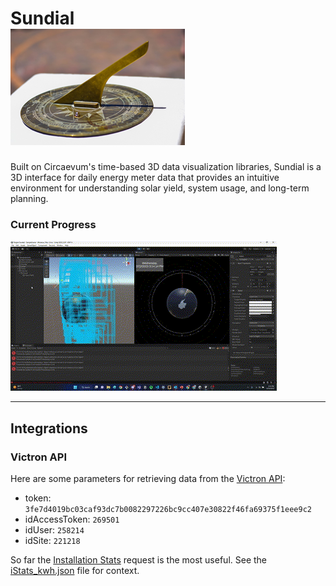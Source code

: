 # Sundial<br>![](/Notes/sundial_01.png)<br>
Built on Circaevum's time-based 3D data visualization libraries, Sundial is a 3D interface for daily energy meter data that provides an intuitive environment for understanding solar yield, system usage, and long-term planning.

### Current Progress
![](/Notes/progress_latest.gif)

---
## Integrations
### Victron API
Here are some parameters for retrieving data from the [Victron API](https://vrm-api-docs.victronenergy.com/#/): <br>
- token: `3fe7d4019bc03caf93dc7b0082297226bc9cc407e30822f46fa69375f1eee9c2`<br>
- idAccessToken: `269501`<br>
- idUser: `258214`<br>
- idSite: `221218`<br>

So far the [Installation Stats](https://vrm-api-docs.victronenergy.com/#/operations/installations/idSite/stats) request is the most useful. See the [iStats_kwh.json](/Project%20Sundial/Assets/Data/Energy%20Meter/iStats_kwh.json) file for context.



